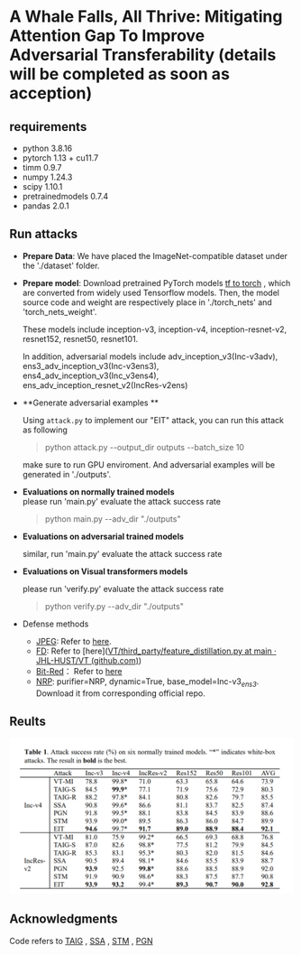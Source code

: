 # A Whale Falls, All Thrive: Mitigating Attention Gap To  Improve Adversarial Transferability (details will be completed as soon as acception)

## requirements 

- python 3.8.16 
- pytorch 1.13 + cu11.7 
- timm 0.9.7 
- numpy 1.24.3
- scipy 1.10.1 
- pretrainedmodels 0.7.4 
- pandas 2.0.1 


## Run attacks 
- **Prepare Data**: We have placed the ImageNet-compatible dataset under the './dataset' folder. <br/>

- **Prepare model**:  Download pretrained PyTorch models [tf to torch](github.com/ylhz/tf_to_pytorch_model) , which are converted from widely used Tensorflow models. Then, the model source code and weight are respectively place in './torch_nets' and 'torch_nets_weight'.  <br>

  These models include inception-v3, inception-v4, inception-resnet-v2, resnet152, resnet50, resnet101. <br>

  In addition, adversarial models include adv_inception_v3(Inc-v3adv), ens3_adv_inception_v3(Inc-v3ens3), ens4_adv_inception_v3(Inc_v3ens4), ens_adv_inception_resnet_v2(IncRes-v2ens)

- **Generate adversarial examples ** <br>

  Using `attack.py` to implement our "EIT" attack, you can run this attack as following  <br>

  > python attack.py --output_dir outputs --batch_size 10  <br>

  make sure to run GPU enviroment. And adversarial examples will be generated in './outputs'.

- **Evaluations on normally trained models** <br> please run 'main.py' evaluate the attack success rate <br>

  > python main.py --adv_dir "./outputs"

- **Evaluations on adversarial trained models** <br>

  similar, run 'main.py' evaluate the attack success rate  <br>

- **Evaluations on Visual transformers models**<br>

  please run 'verify.py' evaluate the attack success rate <br>

  > python verify.py --adv_dir "./outputs"

- Defense methods 

  - [JPEG](https://github.com/JHL-HUST/VT/blob/main/third_party/jpeg.py): Refer to [here](https://github.com/JHL-HUST/VT/blob/main/third_party/jpeg.py).
  - [FD](github.com/JHL-HUST/VT/blob/main/third_party/feature_distillation.py): Refer to [here]([VT/third_party/feature_distillation.py at main · JHL-HUST/VT (github.com)](https://github.com/JHL-HUST/VT/blob/main/third_party/feature_distillation.py))
  - [Bit-Red](github.com/JHL-HUST/VT/blob/main/third_party/bit_depth_reduction.py)： Refer to [here](github.com/JHL-HUST/VT/blob/main/third_party/bit_depth_reduction.py)
  - [NRP](https://github.com/Muzammal-Naseer/NRP): purifier=NRP, dynamic=True, base_model=Inc-v3<sub>*ens3*</sub>. Download it from corresponding official repo.

## Reults 

![EIT](.\document\EIT.png)

## Acknowledgments

Code refers to [TAIG](github.com/yihuang2016/TAIG) , [SSA](github.com/yuyang-long/SSA) , [STM](github.com/zhijin-ge/stm) , [PGN](github.com/Trustworthy-AI-Group/PGN)

